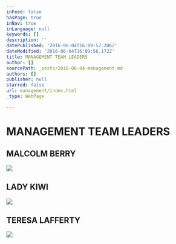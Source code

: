 ```yaml
---
inFeed: false
hasPage: true
inNav: true
inLanguage: null
keywords: []
description: ''
datePublished: '2016-06-04T16:09:57.206Z'
dateModified: '2016-06-04T16:09:56.172Z'
title: MANAGEMENT TEAM LEADERS
author: []
sourcePath: _posts/2016-06-04-management.md
authors: []
publisher: null
starred: false
url: management/index.html
_type: WebPage

---
```

# MANAGEMENT TEAM LEADERS

## MALCOLM BERRY
![](https://the-grid-user-content.s3-us-west-2.amazonaws.com/e22e8e78-676e-420a-a7f9-2310b892e927.jpg)

## LADY KIWI
![](https://the-grid-user-content.s3-us-west-2.amazonaws.com/89c02d5f-246c-4df2-ac0f-ad51e0adf820.jpg)

## TERESA LAFFERTY
![](https://the-grid-user-content.s3-us-west-2.amazonaws.com/ce1336e4-8c2b-45de-8d1a-213760543f0b.jpg)